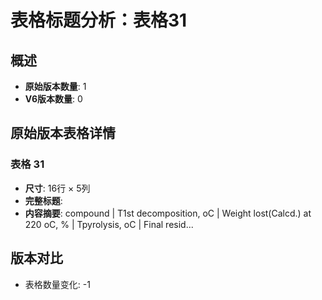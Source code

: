 # 表格标题分析：表格31

## 概述
- **原始版本数量**: 1
- **V6版本数量**: 0

## 原始版本表格详情

### 表格 31
- **尺寸**: 16行 × 5列
- **完整标题**: 
- **内容摘要**: compound | T1st decomposition, oC | Weight lost(Calcd.)
 at 220 oC, % | Tpyrolysis, oC | Final resid...

## 版本对比

- 表格数量变化: -1